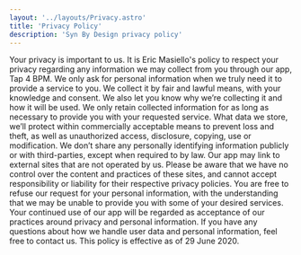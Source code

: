 ```yaml
---
layout: '../layouts/Privacy.astro'
title: 'Privacy Policy'
description: 'Syn By Design privacy policy'
---
```


Your privacy is important to us. It is Eric Masiello's policy to respect your privacy regarding any
information we may collect from you through our app, Tap 4 BPM. We only ask for personal information when we
truly need it to provide a service to you. We collect it by fair and lawful means, with your knowledge and
consent. We also let you know why we’re collecting it and how it will be used. We only retain collected
information for as long as necessary to provide you with your requested service. What data we store, we’ll
protect within commercially acceptable means to prevent loss and theft, as well as unauthorized access,
disclosure, copying, use or modification. We don’t share any personally identifying information publicly or
with third-parties, except when required to by law. Our app may link to external sites that are not operated
by us. Please be aware that we have no control over the content and practices of these sites, and cannot
accept responsibility or liability for their respective privacy policies. You are free to refuse our request
for your personal information, with the understanding that we may be unable to provide you with some of your
desired services. Your continued use of our app will be regarded as acceptance of our practices around
privacy and personal information. If you have any questions about how we handle user data and personal
information, feel free to contact us. This policy is effective as of 29 June 2020.
